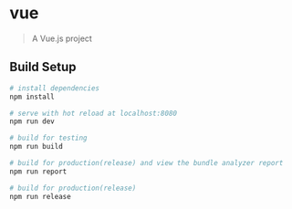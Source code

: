 # vue

> A Vue.js project


## Build Setup

``` bash
# install dependencies
npm install

# serve with hot reload at localhost:8080
npm run dev

# build for testing
npm run build

# build for production(release) and view the bundle analyzer report
npm run report

# build for production(release)
npm run release

```